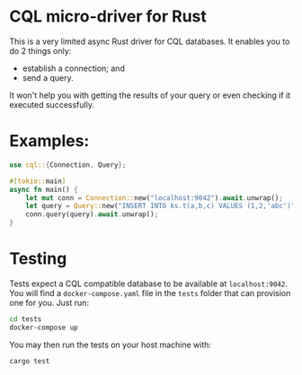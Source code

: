 # CQL micro-driver for Rust

This is a very limited async Rust driver for CQL databases. It enables you to do 2 things only:

- establish a connection; and
- send a query.

It won't help you with getting the results of your query or even checking if it executed
successfully.

# Examples:

```rust
use cql::{Connection, Query};

#[tokio::main]
async fn main() {
    let mut conn = Connection::new("localhost:9042").await.unwrap();
    let query = Query::new("INSERT INTO ks.t(a,b,c) VALUES (1,2,'abc')");
    conn.query(query).await.unwrap();
}
```

# Testing

Tests expect a CQL compatible database to be available at `localhost:9042`. You will find a
`docker-compose.yaml` file in the `tests` folder that can provision one for you. Just run:

```bash
cd tests
docker-compose up
```

You may then run the tests on your host machine with:

```bash
cargo test
```

